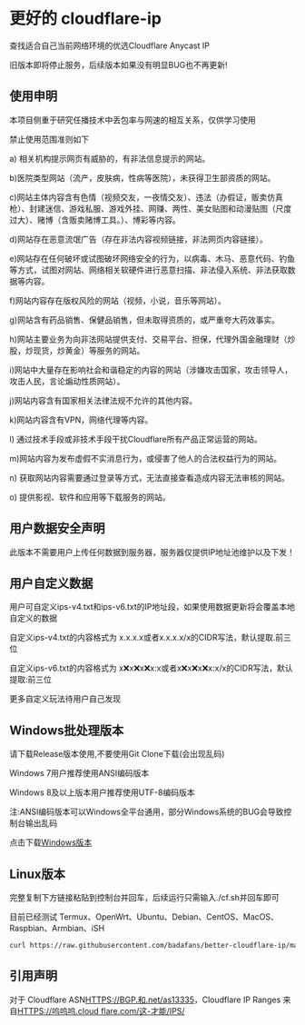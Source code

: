 # 更好的 cloudflare-ip

查找适合自己当前网络环境的优选Cloudflare Anycast IP

旧版本即将停止服务，后续版本如果没有明显BUG也不再更新!

## 使用申明

本项目侧重于研究任播技术中丢包率与网速的相互关系，仅供学习使用

禁止使用范围准则如下

a) 相关机构提示网页有威胁的，有非法信息提示的网站。

b)医院类型网站（流产，皮肤病，性病等医院），未获得卫生部资质的网站。

c)网站主体内容含有色情（视频交友，一夜情交友）、违法（办假证，贩卖仿真枪）、封建迷信、游戏私服、游戏外挂、网赚、两性、美女贴图和动漫贴图（尺度过大）、赌博（含贩卖赌博工具。）、博彩等内容。

d)网站存在恶意流氓广告（存在非法内容视频链接，非法网页内容链接）。

e)网站存在任何破坏或试图破坏网络安全的行为，以病毒、木马、恶意代码、钓鱼等方式，试图对网站、网络相关软硬件进行恶意扫描、非法侵入系统、非法获取数据等内容。

f)网站内容存在版权风险的网站（视频，小说，音乐等网站）。

g)网站含有药品销售、保健品销售，但未取得资质的，或严重夸大药效事实。

h)网站主要业务为向非法网站提供支付、交易平台、担保，代理外国金融理财（炒股，炒现货，炒黄金）等服务的网站。

i)网站中大量存在影响社会和谐稳定的内容的网站（涉嫌攻击国家，攻击领导人，攻击人民，言论煽动性质网站）。

j)网站内容含有国家相关法律法规不允许的其他内容。

k)网站内容含有VPN，网络代理等内容。

l) 通过技术手段或非技术手段干扰Cloudflare所有产品正常运营的网站。

m)网站内容为发布虚假不实消息行为，或侵害了他人的合法权益行为的网站。

n) 获取网站内容需要通过登录等方式，无法直接查看造成内容无法审核的网站。

o) 提供影视、软件和应用等下载服务的网站。

## 用户数据安全声明

此版本不需要用户上传任何数据到服务器，服务器仅提供IP地址池维护以及下发！

## 用户自定义数据

用户可自定义ips-v4.txt和ips-v6.txt的IP地址段，如果使用数据更新将会覆盖本地自定义的数据

自定义ips-v4.txt的内容格式为 x.x.x.x或者x.x.x.x/x的CIDR写法，默认提取.前三位

自定义ips-v6.txt的内容格式为 x:x:x:x:x:x:x:x或者x:x:x:x:x:x:x:x/x的CIDR写法，默认提取:前三位

更多自定义玩法待用户自己发现

## Windows批处理版本

请下载Release版本使用,不要使用Git Clone下载(会出现乱码)

Windows 7用户推荐使用ANSI编码版本

Windows 8及以上版本用户推荐使用UTF-8编码版本

注:ANSI编码版本可以Windows全平台通用，部分Windows系统的BUG会导致控制台输出乱码

点击下载[Windows版本](https://github.com/badafans/better-cloudflare-ip/releases/latest/download/batch.zip)

## Linux版本

完整复制下方链接粘贴到控制台并回车，后续运行只需输入./cf.sh并回车即可

目前已经测试 Termux、OpenWrt、Ubuntu、Debian、CentOS、MacOS、Raspbian、Armbian、iSH

```bash
curl https://raw.githubusercontent.com/badafans/better-cloudflare-ip/master/shell/cf.sh -o cf.sh && chmod +x cf.sh && ./cf.sh
```

## 引用声明

对于 Cloudflare ASN[HTTPS://BGP.和.net/as13335](https://bgp.he.net/AS13335)，Cloudflare IP Ranges 来自[HTTPS://呜呜呜.cloud flare.com/这-才能/IPS/](https://www.cloudflare.com/zh-cn/ips/)
